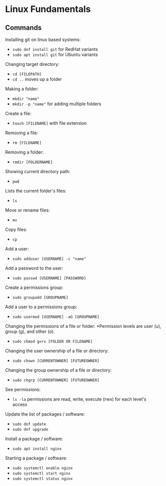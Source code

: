 # Linux Fundamentals
## Commands
Installing git on linux based systems:
- `sudo dnf install git` for RedHat variants
- `sudo apt install git` for Ubuntu variants

Changing target directory:
- `cd [FILEPATH]`
- `cd ..` moves up a folder

Making a folder:
- `mkdir "name"`
- `mkdir -p "name"` for adding multiple folders

Create a file:
- `touch [FILENAME]` with file extension

Removing a file:
- `rm [FILENAME]`

Removing a folder:
- `rmdir [FOLDERNAME]`

Showing current directory path:
- `pwd`

Lists the current folder's files:
- `ls`

Move or rename files:
- `mv`

Copy files:
- `cp`

Add a user:
- `sudo adduser [USERNAME] -c "name"`

Add a password to the user:
- `sudo passwd [USERNAME] [PASSWORD]`

Create a permissions group:
- `sudo groupadd [GROUPNAME]`

Add a user to a permissions group:
- `sudo usermod [USERNAME] -aG [GROUPNAME]`

Changing the permissions of a file or folder:
*Permission levels are user (u), group (g), and other (o).
- `sudo chmod g=rx [FOLDER OR FILENAME]`

Changing the user ownership of a file or directory:
- `sudo chown [CURRENTOWNER] [FUTUREOWNER]`

Changing the group ownership of a file or directory:
- `sudo chgrp [CURRENTOWNER] [FUTUREOWNER]`

See permissions:
- `ls -la` permissions are read, write, execute (rwx) for each level's access

Update the list of packages / software:
- `sudo dnf update`
- `sudo dnf upgrade`

Install a package / software:
- `sudo apt install nginx`

Starting a package / software:
- `sudo systemctl enable nginx`
- `sudo systemctl start nginx`
- `sudo systemctl status nginx`